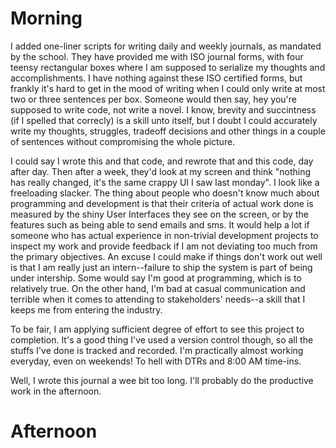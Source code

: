# Morning
I added one-liner scripts for writing daily and weekly journals, as mandated by the school. They have provided me with ISO journal forms, with four teensy rectangular boxes where I am supposed to serialize my thoughts and accomplishments. I have nothing against these ISO certified forms, but frankly it's hard to get in the mood of writing when I could only write at most two or three sentences per box. Someone would then say, hey you're supposed to write code, not write a novel. I know, brevity and succintness (if I spelled that correcly) is a skill unto itself, but I doubt I could accurately write my thoughts, struggles, tradeoff decisions and other things in a couple of sentences without compromising the whole picture.

I could say I wrote this and that code, and rewrote that and this code, day after day. Then after a week, they'd look at my screen and think "nothing has really changed, it's the same crappy UI I saw last monday". I look like a freeloading slacker. The thing about people who doesn't know much about programming and development is that their criteria of actual work done is measured by the shiny User Interfaces they see on the screen, or by the features such as being able to send emails and sms. It would help a lot if someone who has actual experience in non-trivial development projects to inspect my work and provide feedback if I am not deviating too much from the primary objectives. An excuse I could make if things don't work out well is that I am really just an intern--failure to ship the system is part of being under intership. Some would say I'm good at programming, which is to relatively true. On the other hand, I'm bad at casual communication and terrible when it comes to attending to stakeholders' needs--a skill that I keeps me from entering the industry.

To be fair, I am applying sufficient degree of effort to see this project to completion. It's a good thing I've used a version control though, so all the stuffs I've done is tracked and recorded. I'm practically almost working everyday, even on weekends! To hell with DTRs and 8:00 AM time-ins.

Well, I wrote this journal a wee bit too long. I'll probably do the productive work in the afternoon.

# Afternoon

